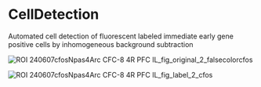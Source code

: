 # CellDetection
Automated cell detection of fluorescent labeled immediate early gene positive cells by inhomogeneous background subtraction


![ROI 240607cfosNpas4Arc CFC-8 4R PFC IL_fig_original_2_falsecolorcfos](https://github.com/user-attachments/assets/5b65a978-71ae-4598-b2a5-1c985ea7c02f)

![ROI 240607cfosNpas4Arc CFC-8 4R PFC IL_fig_label_2_cfos](https://github.com/user-attachments/assets/6b1de6f9-f860-4d8c-8e48-2e9ac44ce07d)

